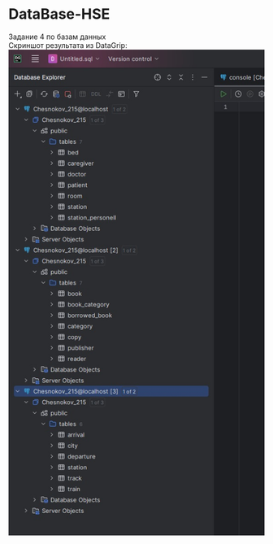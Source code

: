 # DataBase-HSE
Задание 4 по базам данных  
Скриншот результата из DataGrip:  
![Скриншот из DataGrip](https://github.com/Screbber0/DataBase-HSE/blob/main/home_works/hw_4/images/Без%20имени.jpg)
